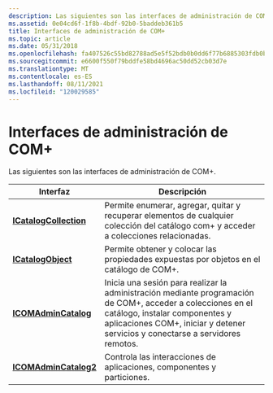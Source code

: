```yaml
---
description: Las siguientes son las interfaces de administración de COM+.
ms.assetid: 0e04cd6f-1f8b-4bdf-92b0-5baddeb361b5
title: Interfaces de administración de COM+
ms.topic: article
ms.date: 05/31/2018
ms.openlocfilehash: fa407526c55bd82788ad5e5f52bdb0b0dd6f77b6885303fdb0b1a355f0348daa
ms.sourcegitcommit: e6600f550f79bddfe58bd4696ac50dd52cb03d7e
ms.translationtype: MT
ms.contentlocale: es-ES
ms.lasthandoff: 08/11/2021
ms.locfileid: "120029585"
---
```

# <a name="com-administration-interfaces"></a>Interfaces de administración de COM+

Las siguientes son las interfaces de administración de COM+.



| Interfaz                                        | Descripción                                                                                                                                                                                      |
|--------------------------------------------------|--------------------------------------------------------------------------------------------------------------------------------------------------------------------------------------------------|
| [**ICatalogCollection**](/windows/desktop/api/ComAdmin/nn-comadmin-icatalogcollection) | Permite enumerar, agregar, quitar y recuperar elementos de cualquier colección del catálogo com+ y acceder a colecciones relacionadas.                                                               |
| [**ICatalogObject**](/windows/desktop/api/ComAdmin/nn-comadmin-icatalogobject)         | Permite obtener y colocar las propiedades expuestas por objetos en el catálogo de COM+.                                                                                                                    |
| [**ICOMAdminCatalog**](/windows/desktop/api/ComAdmin/nn-comadmin-icomadmincatalog)     | Inicia una sesión para realizar la administración mediante programación de COM+, acceder a colecciones en el catálogo, instalar componentes y aplicaciones COM+, iniciar y detener servicios y conectarse a servidores remotos. |
| [**ICOMAdminCatalog2**](/windows/desktop/api/ComAdmin/nn-comadmin-icomadmincatalog2)   | Controla las interacciones de aplicaciones, componentes y particiones.                                                                                                                           |



 

 

 



